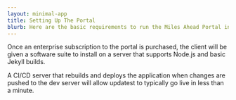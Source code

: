 ```yaml
---
layout: minimal-app
title: Setting Up The Portal
blurb: Here are the basic requirements to run the Miles Ahead Portal in a local data center or server in the cloud.
---
```


Once an enterprise subscription to the portal is purchased, the client will be given a software suite to install on a server that supports Node.js and basic Jekyll builds.

A CI/CD server that rebuilds and deploys the application when changes are pushed to the dev server will allow updatest to typically go live in less than a minute.


